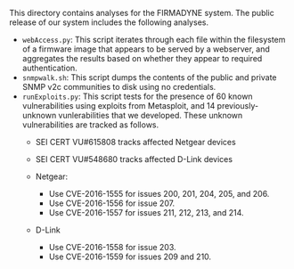 This directory contains analyses for the FIRMADYNE system. The public release
of our system includes the following analyses.

* `webAccess.py`: This script iterates through each file within the filesystem of a firmware image that appears to be served by a webserver, and aggregates the results based on whether they appear to required
authentication.
* `snmpwalk.sh`: This script dumps the contents of the public and private SNMP
v2c communities to disk using no credentials.
* `runExploits.py`: This script tests for the presence of 60 known
vulnerabilities using exploits from Metasploit, and 14 previously-unknown
vunlerabilities that we developed. These unknown vulnerabilities are tracked
as follows.
   * SEI CERT VU#615808 tracks affected Netgear devices
   * SEI CERT VU#548680 tracks affected D-Link devices

   * Netgear:
      * Use CVE-2016-1555 for issues 200, 201, 204, 205, and 206.
      * Use CVE-2016-1556 for issue 207.
      * Use CVE-2016-1557 for issues 211, 212, 213, and 214.

   * D-Link
      * Use CVE-2016-1558 for issue 203.
      * Use CVE-2016-1559 for issues 209 and 210.
